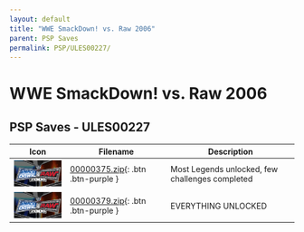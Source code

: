 ```yaml
---
layout: default
title: "WWE SmackDown! vs. Raw 2006"
parent: PSP Saves
permalink: PSP/ULES00227/
---
```

# WWE SmackDown! vs. Raw 2006

## PSP Saves - ULES00227

| Icon | Filename | Description |
|------|----------|-------------|
| ![WWE SmackDown! vs. Raw 2006](ICON0.PNG) | [00000375.zip](00000375.zip){: .btn .btn-purple } | Most Legends unlocked, few challenges completed |
| ![WWE SmackDown! vs. Raw 2006](ICON0.PNG) | [00000379.zip](00000379.zip){: .btn .btn-purple } | EVERYTHING UNLOCKED |
